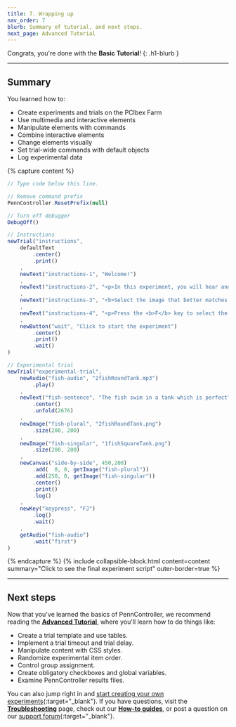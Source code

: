 ```yaml
---
title: 7. Wrapping up
nav_order: 7
blurb: Summary of tutorial, and next steps.
next_page: Advanced Tutorial
---
```


Congrats, you're done with the **Basic Tutorial**!
{: .h1-blurb }

---

## Summary

You learned how to:

+ Create experiments and trials on the PCIbex Farm
+ Use multimedia and interactive elements
+ Manipulate elements with commands
+ Combine interactive elements
+ Change elements visually
+ Set trial-wide commands with default objects
+ Log experimental data

{% capture content %}
```javascript
// Type code below this line.

// Remove command prefix
PennController.ResetPrefix(null)

// Turn off debugger
DebugOff()

// Instructions
newTrial("instructions",
    defaultText
        .center()
        .print()
    ,
    newText("instructions-1", "Welcome!")
    ,
    newText("instructions-2", "<p>In this experiment, you will hear and read a sentence, and see two images.</p>")
    ,
    newText("instructions-3", "<b>Select the image that better matches the sentence:</b>")
    ,
    newText("instructions-4", "<p>Press the <b>F</b> key to select the image on the left.<br>Press the <b>J</b> key to select the image on the right.</p>")
    ,
    newButton("wait", "Click to start the experiment")
        .center()
        .print()
        .wait()
)

// Experimental trial
newTrial("experimental-trial",
    newAudio("fish-audio", "2fishRoundTank.mp3")
        .play()
    ,
    newText("fish-sentence", "The fish swim in a tank which is perfectly round.")
        .center()
        .unfold(2676)
    ,
    newImage("fish-plural", "2fishRoundTank.png")
        .size(200, 200)
    ,
    newImage("fish-singular", "1fishSquareTank.png")
        .size(200, 200)
    ,
    newCanvas("side-by-side", 450,200)
        .add(  0, 0, getImage("fish-plural"))
        .add(250, 0, getImage("fish-singular"))
        .center()
        .print()
        .log()
    ,
    newKey("keypress", "FJ")
        .log()
        .wait()
    ,
    getAudio("fish-audio")
        .wait("first")
)
```
{% endcapture %}
{% include collapsible-block.html content=content summary="Click to see the final experiment script" outer-border=true %}

---

## Next steps

Now that you've learned the basics of PennController, we recommend reading the
[**Advanced Tutorial**]({{site.baseurl}}/advanced-tutorial),
where you'll learn how to do things like:

+ Create a trial template and use tables.
+ Implement a trial timeout and trial delay.
+ Manipulate content with CSS styles.
+ Randomize experimental item order.
+ Control group assignment.
+ Create obligatory checkboxes and global variables.
+ Examine PennController results files.

You can also jump right in and
[start creating your own experiments](https://farm.pcibex.net/){:target="_blank"}.
If you have questions, visit the
[**Troubleshooting**]({{site.baseurl}}/support/troubleshooting)
page, check out our
[**How-to guides**]({{site.baseurl}}/docs/how-to-guides),
or post a question on our
[support forum](https://farm.pcibex.net/experiments/new){:target="_blank"}.
